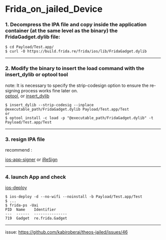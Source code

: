 # Frida_on_jailed_Device


### 1. Decompress the IPA file and copy inside the application container (at the same level as the binary) the FridaGadget.dylib file:
```
$ cd Payload/Test.app/
$ curl -O https://build.frida.re/frida/ios/lib/FridaGadget.dylib
```

***
### 2. Modify the binary to insert the load command with the insert_dylib or optool tool
   note: It is necessary to specify the strip-codesign option to ensure the re-signing process works fine later on.  
   [optool](https://github.com/alexzielenski/optool), or [insert_dylib](https://github.com/Tyilo/insert_dylib)
```
$ insert_dylib --strip-codesig --inplace  @executable_path/FridaGadget.dylib Payload/Test.app/Test
or
$ optool install -c load -p "@executable_path/FridaGadget.dylib" -t Payload/Test.app/Test
```

***
### 3. resign IPA file

recommend : 

[ios-app-signer](https://github.com/DanTheMan827/ios-app-signer) or  [iReSign](https://github.com/maciekish/iReSign)

***
### 4. launch App and check
[ios-deploy](https://github.com/ios-control/ios-deploy)
```
$ ios-deploy -d --no-wifi --noinstall -b Payload/Test.app/Test
$ ...
$ frida-ps -Uai
PID  Name    Identifier     
---  ------  ---------------
719  Gadget  re.frida.Gadget
```



***
issue: https://github.com/kabiroberai/theos-jailed/issues/46
